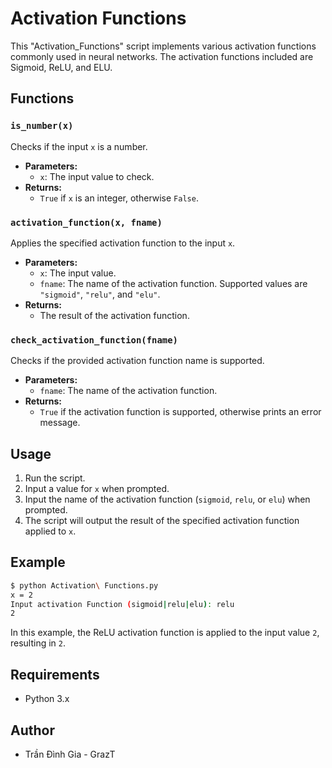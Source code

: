 # Activation Functions

This "Activation_Functions" script implements various activation functions commonly used in neural networks. The activation functions included are Sigmoid, ReLU, and ELU.

## Functions

### `is_number(x)`

Checks if the input `x` is a number.

- **Parameters:**
  - `x`: The input value to check.
- **Returns:** 
  - `True` if `x` is an integer, otherwise `False`.

### `activation_function(x, fname)`

Applies the specified activation function to the input `x`.

- **Parameters:**
  - `x`: The input value.
  - `fname`: The name of the activation function. Supported values are `"sigmoid"`, `"relu"`, and `"elu"`.
- **Returns:** 
  - The result of the activation function.

### `check_activation_function(fname)`

Checks if the provided activation function name is supported.

- **Parameters:**
  - `fname`: The name of the activation function.
- **Returns:** 
  - `True` if the activation function is supported, otherwise prints an error message.

## Usage

1. Run the script.
2. Input a value for `x` when prompted.
3. Input the name of the activation function (`sigmoid`, `relu`, or `elu`) when prompted.
4. The script will output the result of the specified activation function applied to `x`.

## Example

```sh
$ python Activation\ Functions.py
x = 2
Input activation Function (sigmoid|relu|elu): relu
2
```

In this example, the ReLU activation function is applied to the input value `2`, resulting in `2`.

## Requirements

- Python 3.x

## Author

- Trần Đình Gia - GrazT
